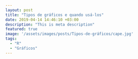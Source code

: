 ```yaml
---
layout: post
title: "Tipos de gráficos e quando usá-los"
date: 2019-04-14 14:46:10 +03:00
description: "This is meta description"
featured: true
image: '/assets/images/posts/Tipos-de-gráficos/cape.jpg'
tags:
  - "R"
  - "Gráficos"
---
```


